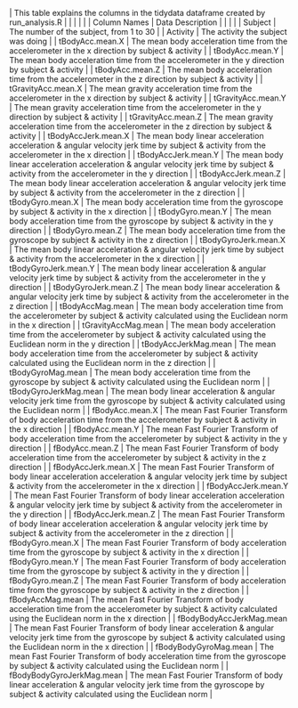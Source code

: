 | This table explains the columns in the tidydata dataframe created by run_analysis.R |  |
|  |  |
| Column Names | Data Description |
|  |  |
| Subject | The number of the subject, from 1 to 30 |
| Activity | The activity the subject was doing |
| tBodyAcc.mean.X | The mean body acceleration time from the accelerometer in the x direction by subject & activity |
| tBodyAcc.mean.Y | The mean body acceleration time from the accelerometer in the y direction by subject & activity |
| tBodyAcc.mean.Z | The mean body acceleration time from the accelerometer in the z direction by subject & activity |
| tGravityAcc.mean.X | The mean gravity acceleration time from the accelerometer in the x direction by subject & activity |
| tGravityAcc.mean.Y | The mean gravity acceleration time from the accelerometer in the y direction by subject & activity |
| tGravityAcc.mean.Z | The mean gravity acceleration time from the accelerometer in the z direction by subject & activity |
| tBodyAccJerk.mean.X | The mean body linear acceleration acceleration & angular velocity jerk time by subject & activity from the accelerometer in the x direction |
| tBodyAccJerk.mean.Y | The mean body linear acceleration acceleration & angular velocity jerk time by subject & activity from the accelerometer in the y direction |
| tBodyAccJerk.mean.Z | The mean body linear acceleration acceleration & angular velocity jerk time by subject & activity from the accelerometer in the z direction |
| tBodyGyro.mean.X | The mean body acceleration time from the gyroscope by subject & activity in the x direction |
| tBodyGyro.mean.Y | The mean body acceleration time from the gyroscope by subject & activity in the y direction |
| tBodyGyro.mean.Z | The mean body acceleration time from the gyroscope by subject & activity in the z direction |
| tBodyGyroJerk.mean.X | The mean body linear acceleration & angular velocity jerk time by subject & activity from the accelerometer in the x direction |
| tBodyGyroJerk.mean.Y | The mean body linear acceleration & angular velocity jerk time by subject & activity from the accelerometer in the y direction |
| tBodyGyroJerk.mean.Z | The mean body linear acceleration & angular velocity jerk time by subject & activity from the accelerometer in the z direction |
| tBodyAccMag.mean | The mean body acceleration time from the accelerometer by subject & activity calculated using the Euclidean norm in the x direction |
| tGravityAccMag.mean | The mean body acceleration time from the accelerometer by subject & activity calculated using the Euclidean norm in the y direction |
| tBodyAccJerkMag.mean | The mean body acceleration time from the accelerometer by subject & activity calculated using the Euclidean norm in the z direction |
| tBodyGyroMag.mean | The mean body acceleration time from the gyroscope by subject & activity calculated using the Euclidean norm |
| tBodyGyroJerkMag.mean | The mean body linear acceleration & angular velocity jerk time from the gyroscope by subject & activity calculated using the Euclidean norm |
| fBodyAcc.mean.X | The mean Fast Fourier Transform of body acceleration time from the accelerometer by subject & activity in the x direction |
| fBodyAcc.mean.Y | The mean Fast Fourier Transform of body acceleration time from the accelerometer by subject & activity in the y direction |
| fBodyAcc.mean.Z | The mean Fast Fourier Transform of body acceleration time from the accelerometer by subject & activity in the z direction |
| fBodyAccJerk.mean.X | The mean Fast Fourier Transform of body linear acceleration acceleration & angular velocity jerk time by subject & activity from the accelerometer in the x direction |
| fBodyAccJerk.mean.Y | The mean Fast Fourier Transform of body linear acceleration acceleration & angular velocity jerk time by subject & activity from the accelerometer in the y direction |
| fBodyAccJerk.mean.Z | The mean Fast Fourier Transform of body linear acceleration acceleration & angular velocity jerk time by subject & activity from the accelerometer in the z direction |
| fBodyGyro.mean.X | The mean Fast Fourier Transform of body acceleration time from the gyroscope by subject & activity in the x direction |
| fBodyGyro.mean.Y | The mean Fast Fourier Transform of body acceleration time from the gyroscope by subject & activity in the y direction |
| fBodyGyro.mean.Z | The mean Fast Fourier Transform of body acceleration time from the gyroscope by subject & activity in the z direction |
| fBodyAccMag.mean | The mean Fast Fourier Transform of body acceleration time from the accelerometer by subject & activity calculated using the Euclidean norm in the x direction |
| fBodyBodyAccJerkMag.mean | The mean Fast Fourier Transform of body linear acceleration & angular velocity jerk time from the gyroscope by subject & activity calculated using the Euclidean norm in the x direction |
| fBodyBodyGyroMag.mean | The mean Fast Fourier Transform of body acceleration time from the gyroscope by subject & activity calculated using the Euclidean norm |
| fBodyBodyGyroJerkMag.mean | The mean Fast Fourier Transform of body linear acceleration & angular velocity jerk time from the gyroscope by subject & activity calculated using the Euclidean norm |